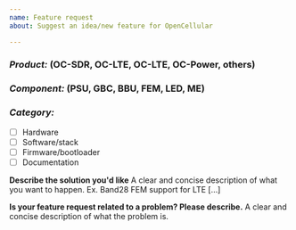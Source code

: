 ```yaml
---
name: Feature request
about: Suggest an idea/new feature for OpenCellular

---
```


### *Product:* (OC-SDR, OC-LTE, OC-LTE, OC-Power, others)
   
### *Component:* (PSU, GBC, BBU, FEM, LED, ME)
   
### *Category:*
   - [ ] Hardware
   - [ ] Software/stack
   - [ ] Firmware/bootloader 
   - [ ] Documentation

**Describe the solution you'd like**
A clear and concise description of what you want to happen. Ex. Band28 FEM support for LTE [...]

**Is your feature request related to a problem? Please describe.**
A clear and concise description of what the problem is.
